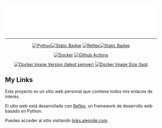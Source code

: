 <div align=center>

[![Logo](./resources/logo.svg)](https://links.alejoide.com)

---

[![Python](https://img.shields.io/badge/Python-FFD43B?style=for-the-badge&logo=python&logoColor=blue)![Static Badge](https://img.shields.io/badge/3.12-blue?style=for-the-badge)](https://www.python.org/downloads/release/python-3114/) [![Reflex](https://img.shields.io/badge/reflex-purple?style=for-the-badge&logo=python&logoColor=white&labelColor=purple)![Static Badge](https://img.shields.io/badge/0.4.1+-white?style=for-the-badge)](https://reflex.dev)

[![Docker](https://img.shields.io/badge/Docker-2CA5E0?style=for-the-badge&logo=docker&logoColor=white)](https://www.docker.com/)
[![Github Actions](https://img.shields.io/badge/Actions-white?style=for-the-badge&logo=github&logoColor=black)](https://github.com/features/actions)


[![Docker Image Version (latest semver)](https://img.shields.io/docker/v/alejoide/my-links-web)](https://hub.docker.com/r/alejoide/my-links-web) [![Docker Image Size (tag)](https://img.shields.io/docker/image-size/alejoide/my-links-web)](https://hub.docker.com/r/alejoide/my-links-web)

</div>

## My Links

Este proyecto es un sitio web personal que contiene todos mis enlaces de interés.

El sitio web está desarrollado con [Reflex](https://reflex.dev), un framework de desarrollo web basado en Python.

Puedes acceder al sitio visitando [links.alejoide.com](https://links.alejoide.com).
